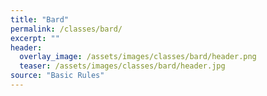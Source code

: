 ```yaml
---
title: "Bard"
permalink: /classes/bard/
excerpt: ""
header:
  overlay_image: /assets/images/classes/bard/header.png
  teaser: /assets/images/classes/bard/header.jpg
source: "Basic Rules"
---
```

